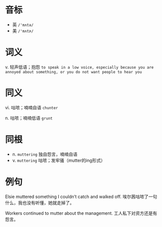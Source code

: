 # 音标

- 英 `/'mʌtə/`
- 美 `/'mʌtɚ/`

# 词义

v. 轻声低语；抱怨
`to speak in a low voice, especially because you are annoyed about something, or you do not want people to hear you`

# 同义

vi. 咕哝；喃喃自语
`chunter`

n. 咕哝；喃喃低语
`grunt`

# 同根

- n. `muttering` 独自怨言，喃喃自语
- v. `muttering` 咕哝；发牢骚（mutter的ing形式）

# 例句

Elsie muttered something I couldn’t catch and walked off.
埃尔茜咕哝了一句什么，我也没有听懂，她就走掉了。

Workers continued to mutter about the management.
工人私下对资方还是有怨言。


